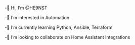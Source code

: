 -👋 Hi, I’m @HE9NST

-👀 I’m interested in Automation

-🌱 I’m currently learning Python, Ansible, Terraform

-💞️ I’m looking to collaborate on Home Assistant Integrations

